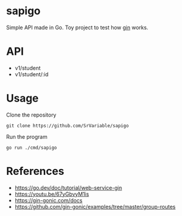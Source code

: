 # sapigo

Simple API made in Go. Toy project to test how [gin](https://gin-gonic.com/) works.

# API

- v1/student
- v1/student/:id

# Usage

Clone the repository
```
git clone https://github.com/SrVariable/sapigo
```

Run the program
```
go run ./cmd/sapigo
```

# References

- https://go.dev/doc/tutorial/web-service-gin
- https://youtu.be/67yGbvyM1is
- https://gin-gonic.com/docs
- https://github.com/gin-gonic/examples/tree/master/group-routes
